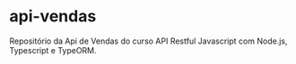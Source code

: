 # api-vendas
Repositório da Api de Vendas do curso  API Restful Javascript com Node.js, Typescript e TypeORM.